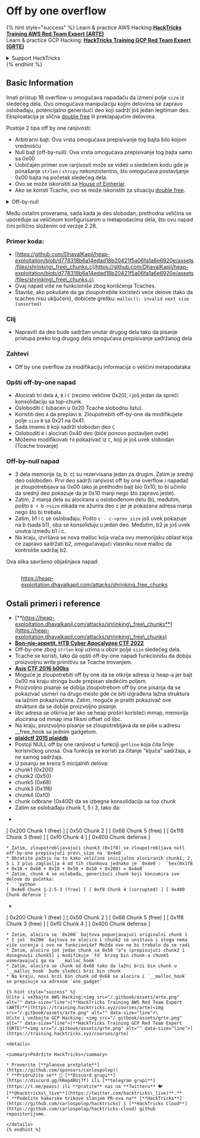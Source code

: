 # Off by one overflow

{% hint style="success" %}
Learn & practice AWS Hacking:<img src="/.gitbook/assets/arte.png" alt="" data-size="line">[**HackTricks Training AWS Red Team Expert (ARTE)**](https://training.hacktricks.xyz/courses/arte)<img src="/.gitbook/assets/arte.png" alt="" data-size="line">\
Learn & practice GCP Hacking: <img src="/.gitbook/assets/grte.png" alt="" data-size="line">[**HackTricks Training GCP Red Team Expert (GRTE)**<img src="/.gitbook/assets/grte.png" alt="" data-size="line">](https://training.hacktricks.xyz/courses/grte)

<details>

<summary>Support HackTricks</summary>

* Check the [**subscription plans**](https://github.com/sponsors/carlospolop)!
* **Join the** 💬 [**Discord group**](https://discord.gg/hRep4RUj7f) or the [**telegram group**](https://t.me/peass) or **follow** us on **Twitter** 🐦 [**@hacktricks\_live**](https://twitter.com/hacktricks\_live)**.**
* **Share hacking tricks by submitting PRs to the** [**HackTricks**](https://github.com/carlospolop/hacktricks) and [**HackTricks Cloud**](https://github.com/carlospolop/hacktricks-cloud) github repos.

</details>
{% endhint %}

## Basic Information

Imati pristup 1B overflow-u omogućava napadaču da izmeni polje `size` iz sledećeg dela. Ovo omogućava manipulaciju kojim delovima se zapravo oslobađaju, potencijalno generišući deo koji sadrži još jedan legitiman deo. Eksploatacija je slična [double free](double-free.md) ili preklapajućim delovima.

Postoje 2 tipa off by one ranjivosti:

* Arbitrarni bajt: Ova vrsta omogućava prepisivanje tog bajta bilo kojom vrednošću
* Null bajt (off-by-null): Ova vrsta omogućava prepisivanje tog bajta samo sa 0x00
* Uobičajen primer ove ranjivosti može se videti u sledećem kodu gde je ponašanje `strlen` i `strcpy` nekonzistentno, što omogućava postavljanje 0x00 bajta na početak sledećeg dela.
* Ovo se može iskoristiti sa [House of Einherjar](house-of-einherjar.md).
* Ako se koristi Tcache, ovo se može iskoristiti za situaciju [double free](double-free.md).

<details>

<summary>Off-by-null</summary>
```c
// From https://ctf-wiki.mahaloz.re/pwn/linux/glibc-heap/off_by_one/
int main(void)
{
char buffer[40]="";
void *chunk1;
chunk1 = malloc(24);
puts("Get Input");
gets(buffer);
if(strlen(buffer)==24)
{
strcpy(chunk1,buffer);
}
return 0;
}
```
</details>

Među ostalim proverama, sada kada je deo slobodan, prethodna veličina se upoređuje sa veličinom konfigurisanim u metapodacima dela, što ovu napad čini prilično složenim od verzije 2.28.

### Primer koda:

* [https://github.com/DhavalKapil/heap-exploitation/blob/d778318b6a14edad18b20421f5a06fa1a6e6920e/assets/files/shrinking\_free\_chunks.c](https://github.com/DhavalKapil/heap-exploitation/blob/d778318b6a14edad18b20421f5a06fa1a6e6920e/assets/files/shrinking\_free\_chunks.c)
* Ovaj napad više ne funkcioniše zbog korišćenja Tcaches.
* Štaviše, ako pokušate da ga zloupotrebite koristeći veće delove (tako da tcaches nisu uključeni), dobićete grešku: `malloc(): invalid next size (unsorted)`

### Cilj

* Napraviti da deo bude sadržan unutar drugog dela tako da pisanje pristupa preko tog drugog dela omogućava prepisivanje sadržanog dela

### Zahtevi

* Off by one overflow za modifikaciju informacija o veličini metapodataka

### Opšti off-by-one napad

* Alocirati tri dela `A`, `B` i `C` (recimo veličine 0x20), i još jedan da spreči konsolidaciju sa top-chunk.
* Osloboditi `C` (ubacen u 0x20 Tcache slobodnu listu).
* Koristiti deo `A` da preplavi `B`. Zloupotrebiti off-by-one da modifikujete polje `size` `B` sa 0x21 na 0x41.
* Sada imamo `B` koji sadrži slobodan deo `C`
* Osloboditi `B` i alocirati 0x40 deo (biće ponovo postavljen ovde)
* Možemo modifikovati `fd` pokazivač iz `C`, koji je još uvek slobodan (Tcache trovanje)

### Off-by-null napad

* 3 dela memorije (a, b, c) su rezervisana jedan za drugim. Zatim je srednji deo oslobođen. Prvi deo sadrži ranjivost off by one overflow i napadač je zloupotrebljava sa 0x00 (ako je prethodni bajt bio 0x10, to bi učinilo da srednji deo pokazuje da je 0x10 manji nego što zapravo jeste).
* Zatim, 2 manja dela su alocirana u oslobođenom delu (b), međutim, pošto `b + b->size` nikada ne ažurira deo c jer je pokazana adresa manja nego što bi trebala.
* Zatim, b1 i c se oslobađaju. Pošto `c - c->prev_size` još uvek pokazuje na b (sada b1), oba se konsoliduju u jedan deo. Međutim, b2 je još uvek unutra između b1 i c.
* Na kraju, izvršava se nova malloc koja vraća ovu memorijsku oblast koja će zapravo sadržati b2, omogućavajući vlasniku nove malloc da kontroliše sadržaj b2.

Ova slika savršeno objašnjava napad:

<figure><img src="../../.gitbook/assets/image (1247).png" alt=""><figcaption><p><a href="https://heap-exploitation.dhavalkapil.com/attacks/shrinking_free_chunks">https://heap-exploitation.dhavalkapil.com/attacks/shrinking_free_chunks</a></p></figcaption></figure>

## Ostali primeri i reference

* [**https://heap-exploitation.dhavalkapil.com/attacks/shrinking\_free\_chunks**](https://heap-exploitation.dhavalkapil.com/attacks/shrinking\_free\_chunks)
* [**Bon-nie-appetit. HTB Cyber Apocalypse CTF 2022**](https://7rocky.github.io/en/ctf/htb-challenges/pwn/bon-nie-appetit/)
* Off-by-one zbog `strlen` koji uzima u obzir polje `size` sledećeg dela.
* Tcache se koristi, tako da opšti off-by-one napadi funkcionišu da dobiju proizvoljnu write primitivu sa Tcache trovanjem.
* [**Asis CTF 2016 b00ks**](https://ctf-wiki.mahaloz.re/pwn/linux/glibc-heap/off\_by\_one/#1-asis-ctf-2016-b00ks)
* Moguće je zloupotrebiti off by one da se otkrije adresa iz heap-a jer bajt 0x00 na kraju stringa bude prepisan sledećim poljem.
* Proizvoljno pisanje se dobija zloupotrebom off by one pisanja da se pokazivač usmeri na drugo mesto gde će biti izgrađena lažna struktura sa lažnim pokazivačima. Zatim, moguće je pratiti pokazivač ove strukture da se dobije proizvoljno pisanje.
* libc adresa se otkriva jer ako se heap proširi koristeći mmap, memorija alocirana od mmap ima fiksni offset od libc.
* Na kraju, proizvoljno pisanje se zloupotrebljava da se piše u adresu \_\_free\_hook sa jednim gadgetom.
* [**plaidctf 2015 plaiddb**](https://ctf-wiki.mahaloz.re/pwn/linux/glibc-heap/off\_by\_one/#instance-2-plaidctf-2015-plaiddb)
* Postoji NULL off by one ranjivost u funkciji `getline` koja čita linije korisničkog unosa. Ova funkcija se koristi za čitanje "ključa" sadržaja, a ne samog sadržaja.
* U pisanju se kreira 5 inicijalnih delova:
* chunk1 (0x200)
* chunk2  (0x50)
* chunk5 (0x68)
* chunk3 (0x1f8)
* chunk4 (0xf0)
* chunk odbrane (0x400) da se izbegne konsolidacija sa top chunk
* Zatim se oslobađaju chunk 1, 5 i 3, tako da:
* ```python
[ 0x200 Chunk 1 (free) ] [ 0x50 Chunk 2 ] [ 0x68 Chunk 5 (free) ] [ 0x1f8 Chunk 3 (free) ] [ 0xf0 Chunk 4 ] [ 0x400 Chunk defense ]
```
* Zatim, zloupotrebljavajući chunk3 (0x1f8) se zloupotrebljava null off-by-one prepisujući prev\_size na `0x4e0`.
* Obratite pažnju na to kako veličine inicijalno alociranih chunk1, 2, 5 i 3 plus zaglavlja 4 od tih chunkova jednako je `0x4e0`:  `hex(0x1f8 + 0x10 + 0x68 + 0x10 + 0x50 + 0x10 + 0x200) = 0x4e0`
* Zatim, chunk 4 se oslobađa, generišući chunk koji konzumira sve delove do početka:
* ```python
[ 0x4e0 Chunk 1-2-5-3 (free) ] [ 0xf0 Chunk 4 (corrupted) ] [ 0x400 Chunk defense ]
```
* ```python
[ 0x200 Chunk 1 (free) ] [ 0x50 Chunk 2 ] [ 0x68 Chunk 5 (free) ] [ 0x1f8 Chunk 3 (free) ] [ 0xf0 Chunk 4 ] [ 0x400 Chunk defense ]
```
* Zatim, alocira se `0x200` bajtova popunjavajući originalni chunk 1
* I još `0x200` bajtova se alocira i chunk2 se uništava i stoga nema više curenja i ovo ne funkcioniše? Možda ovo ne bi trebalo da se radi
* Zatim, alocira još jedan chunk sa 0x58 "a"s (prepisujući chunk2 i dosegnuvši chunk5) i modifikuje `fd` brzog bin chunk-a chunk5 usmeravajući ga na `__malloc_hook`
* Zatim, alocira se chunk od 0x68 tako da lažni brzi bin chunk u `__malloc_hook` bude sledeći brzi bin chunk
* Na kraju, novi brzi bin chunk od 0x68 se alocira i `__malloc_hook` se prepisuje sa adresom `one_gadget`

{% hint style="success" %}
Učite i vežbajte AWS Hacking:<img src="/.gitbook/assets/arte.png" alt="" data-size="line">[**HackTricks Training AWS Red Team Expert (ARTE)**](https://training.hacktricks.xyz/courses/arte)<img src="/.gitbook/assets/arte.png" alt="" data-size="line">\
Učite i vežbajte GCP Hacking: <img src="/.gitbook/assets/grte.png" alt="" data-size="line">[**HackTricks Training GCP Red Team Expert (GRTE)**<img src="/.gitbook/assets/grte.png" alt="" data-size="line">](https://training.hacktricks.xyz/courses/grte)

<details>

<summary>Podržite HackTricks</summary>

* Proverite [**planove pretplate**](https://github.com/sponsors/carlospolop)!
* **Pridružite se** 💬 [**Discord grupi**](https://discord.gg/hRep4RUj7f) ili [**telegram grupi**](https://t.me/peass) ili **pratite** nas na **Twitteru** 🐦 [**@hacktricks\_live**](https://twitter.com/hacktricks\_live)**.**
* **Podelite hakerske trikove slanjem PR-ova na** [**HackTricks**](https://github.com/carlospolop/hacktricks) i [**HackTricks Cloud**](https://github.com/carlospolop/hacktricks-cloud) github repozitorijume.

</details>
{% endhint %}
